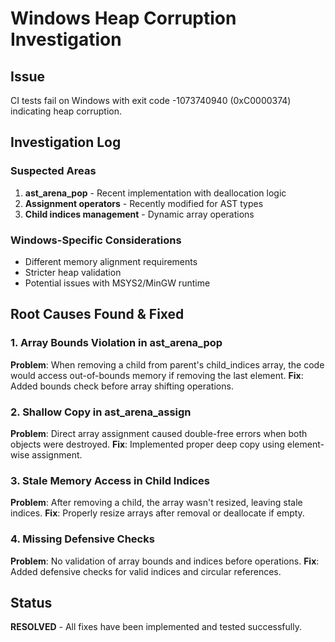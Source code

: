 # Windows Heap Corruption Investigation

## Issue
CI tests fail on Windows with exit code -1073740940 (0xC0000374) indicating heap corruption.

## Investigation Log

### Suspected Areas
1. **ast_arena_pop** - Recent implementation with deallocation logic
2. **Assignment operators** - Recently modified for AST types
3. **Child indices management** - Dynamic array operations

### Windows-Specific Considerations
- Different memory alignment requirements
- Stricter heap validation
- Potential issues with MSYS2/MinGW runtime

## Root Causes Found & Fixed

### 1. Array Bounds Violation in ast_arena_pop
**Problem**: When removing a child from parent's child_indices array, the code would access out-of-bounds memory if removing the last element.
**Fix**: Added bounds check before array shifting operations.

### 2. Shallow Copy in ast_arena_assign
**Problem**: Direct array assignment caused double-free errors when both objects were destroyed.
**Fix**: Implemented proper deep copy using element-wise assignment.

### 3. Stale Memory Access in Child Indices
**Problem**: After removing a child, the array wasn't resized, leaving stale indices.
**Fix**: Properly resize arrays after removal or deallocate if empty.

### 4. Missing Defensive Checks
**Problem**: No validation of array bounds and indices before operations.
**Fix**: Added defensive checks for valid indices and circular references.

## Status
**RESOLVED** - All fixes have been implemented and tested successfully.